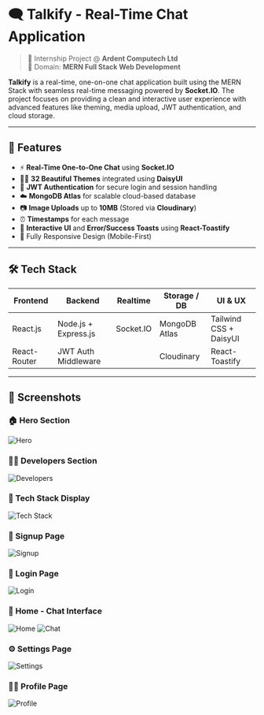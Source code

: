 # 🗨️ Talkify - Real-Time Chat Application

> 🚀 Internship Project @ **Ardent Computech Ltd**  
> 📌 Domain: **MERN Full Stack Web Development**

**Talkify** is a real-time, one-on-one chat application built using the MERN Stack with seamless real-time messaging powered by **Socket.IO**. The project focuses on providing a clean and interactive user experience with advanced features like theming, media upload, JWT authentication, and cloud storage.

---

## 🌟 Features

- ⚡ **Real-Time One-to-One Chat** using **Socket.IO**
- 🧑‍🎨 **32 Beautiful Themes** integrated using **DaisyUI**
- 🔐 **JWT Authentication** for secure login and session handling
- ☁️ **MongoDB Atlas** for scalable cloud-based database
- 📷 **Image Uploads** up to **10MB** (Stored via **Cloudinary**)
- ⏰ **Timestamps** for each message
- 🌈 **Interactive UI** and **Error/Success Toasts** using **React-Toastify**
- 📱 Fully Responsive Design (Mobile-First)

---

## 🛠️ Tech Stack

| Frontend          | Backend              | Realtime        | Storage / DB     | UI & UX             |
|-------------------|----------------------|------------------|------------------|---------------------|
| React.js          | Node.js + Express.js | Socket.IO        | MongoDB Atlas    | Tailwind CSS + DaisyUI |
| React-Router      | JWT Auth Middleware  |                  | Cloudinary       | React-Toastify        |

---

## 📸 Screenshots

### 🏠 Hero Section
![Hero](frontend/public/Hero.png)

### 👨‍💻 Developers Section
![Developers](frontend/public/Developers.png)

### 🧱 Tech Stack Display
![Tech Stack](frontend/public/TechStack.png)

### 📝 Signup Page
![Signup](frontend/public/SignUp.png)

### 🔐 Login Page
![Login](frontend/public/Login.png)

### 💬 Home - Chat Interface
![Home](frontend/public/Home.png)
![Chat](frontend/public/Chat.png)

### ⚙️ Settings Page
![Settings](frontend/public/Themes.png)

### 🙍‍♂️ Profile Page
![Profile](frontend/public/Profile.png)


